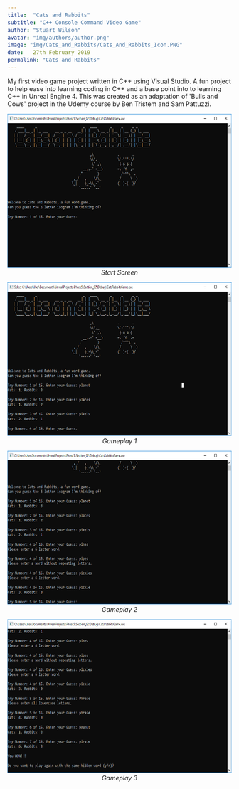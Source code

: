 ```yaml
---
title:  "Cats and Rabbits"
subtitle: "C++ Console Command Video Game"
author: "Stuart Wilson"
avatar: "img/authors/author.png"
image: "img/Cats_and_Rabbits/Cats_And_Rabbits_Icon.PNG"
date:   27th February 2019
permalink: "Cats and Rabbits"
---
```

<p style="font-size:100%;">
My first video game project written in C++ using Visual Studio. A fun project to help ease into learning coding in C++ and a base point into to learning C++ in Unreal Engine 4. This was created as an adaptation of 'Bulls and Cows' project in the Udemy course by Ben Tristem and Sam Pattuzzi.
</p>

<p style="text-align: center;"><i>
<a class="example-image-link" href="img/Cats_and_Rabbits/Cats_And_Rabbits_1.PNG" data-lightbox="cats_and_rabbits_set" data-title="Start Screen"><img class="example-image" src="img/Cats_and_Rabbits/Cats_And_Rabbits_1.PNG" alt="" height="345"/></a>
Start Screen
</i></p>

<p style="text-align: center;"><i>
<a class="example-image-link" href="img/Cats_and_Rabbits/Cats_And_Rabbits_2.PNG" data-lightbox="cats_and_rabbits_set" data-title="Gameplay 1"><img class="example-image" src="img/Cats_and_Rabbits/Cats_And_Rabbits_2.PNG" alt="" height="345" /></a>
Gameplay 1
</i></p>

<p style="text-align: center;"><i>
<a class="example-image-link" href="img/Cats_and_Rabbits/Cats_And_Rabbits_3.PNG" data-lightbox="cats_and_rabbits_set" data-title="Gameplay 2"><img class="example-image" src="img/Cats_and_Rabbits/Cats_And_Rabbits_3.PNG" alt="" height="345" /></a>
Gameplay 2
</i></p>

<p style="text-align: center;"><i>
<a class="example-image-link" href="img/Cats_and_Rabbits/Cats_And_Rabbits_4.PNG" data-lightbox="cats_and_rabbits_set" data-title="Gameplay 3"><img class="example-image" src="img/Cats_and_Rabbits/Cats_And_Rabbits_4.PNG" alt="" height="345" /></a>
Gameplay 3
</i></p>
